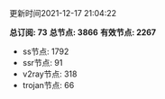 更新时间2021-12-17 21:04:22

**总订阅: 73**
**总节点: 3866**
**有效节点: 2267**
- ss节点: 1792
- ssr节点: 91
- v2ray节点: 318
- trojan节点: 66
